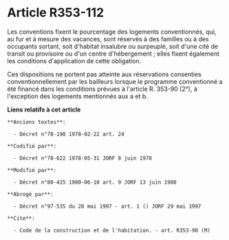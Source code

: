 # Article R353-112

Les conventions fixent le pourcentage des logements conventionnés, qui, au fur et à mesure des vacances, sont réservés à des
familles ou à des occupants sortant, soit d'habitat insalubre ou surpeuplé, soit d'une cité de transit ou provisoire ou d'un
centre d'hébergement ; elles fixent également les conditions d'application de cette obligation.

Ces dispositions ne portent pas atteinte aux réservations consenties conventionnellement par les bailleurs lorsque le
programme conventionné a été financé dans les conditions prévues à l'article R. 353-90 (2°), à l'exception des logements
mentionnés aux a et b.

**Liens relatifs à cet article**

	**Anciens textes**:

	  - Décret n°78-198 1978-02-22 art. 24

	**Codifié par**:

	  - Décret n°78-622 1978-05-31 JORF 8 juin 1978

	**Modifié par**:

	  - Décret n°80-415 1980-06-10 art. 9 JORF 13 juin 1980

	**Abrogé par**:

	  - Décret n°97-535 du 28 mai 1997 - art. 1 () JORF 29 mai 1997

	**Cite**:

	  - Code de la construction et de l'habitation. - art. R353-90 (M)
